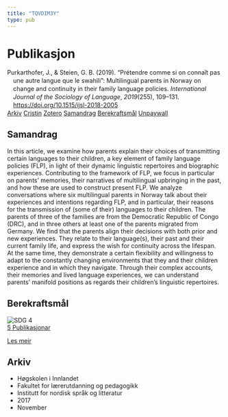 ```yaml
---
title: "TQVDIM3Y"
type: pub
---
```

<h1>Publikasjon</h1>
<article id="csl-bib-container-TQVDIM3Y" class="csl-bib-container">
  <div class="csl-bib-body" style="line-height: 1.35; padding-left: 1em; text-indent:-1em;">
  <div class="csl-entry">Purkarthofer, J., &amp; Steien, G. B. (2019). &#x201C;Pr&#xE9;tendre comme si on conna&#xEE;t pas une autre langue que le swahili&#x201D;: Multilingual parents in Norway on change and continuity in their family language policies. <i>International Journal of the Sociology of Language</i>, <i>2019</i>(255), 109&#x2013;131. <a href="https://doi.org/10.1515/ijsl-2018-2005">https://doi.org/10.1515/ijsl-2018-2005</a></div>
</div>
  <div class="csl-bib-buttons">
    <a href="#taxonomy-article-TQVDIM3Y" class="csl-bib-button">Arkiv</a>
    <a href="https://app.cristin.no/results/show.jsf?id=1517446" alt="Cristin URL" class="csl-bib-button">Cristin</a>
    <a href="http://zotero.org/groups/5402882/items/TQVDIM3Y" alt="Zotero URL" class="csl-bib-button">Zotero</a>
    <a href="#abstract-article-TQVDIM3Y" class="csl-bib-button">Samandrag</a>
    <a href="#sdg-article-TQVDIM3Y" class="csl-bib-button">Berekraftsmål</a>
    <a href="https://www.duo.uio.no/bitstream/10852/73873/2/Purkarthofer%2bSteien.pdf" class="csl-bib-button">Unpaywall</a>
  </div>
  <div id="csl-bib-meta-container-TQVDIM3Y"></div>
</article>
<div id="csl-bib-meta-TQVDIM3Y" class="csl-bib-meta">
  <article id="abstract-article-TQVDIM3Y" class="abstract-article">
    <h1>Samandrag</h1>
    In this article, we examine how parents explain their choices of transmitting certain languages to their children, a key element of family language policies (FLP), in light of their dynamic linguistic repertoires and biographic experiences. Contributing to the framework of FLP, we focus in particular on parents’ memories, their narratives of multilingual upbringing in the past, and how these are used to construct present FLP. We analyze conversations where six multilingual parents in Norway talk about their experiences and intentions regarding FLP, and in particular, their reasons for the transmission of (some of their) languages to their children. The parents of three of the families are from the Democratic Republic of Congo (DRC), and in three others at least one of the parents migrated from Germany. We find that the parents align their decisions with both prior and new experiences. They relate to their language(s), their past and their current family life, and express the wish for continuity across the lifespan. At the same time, they demonstrate a certain flexibility and willingness to adapt to the constantly changing environments that they and their children experience and in which they navigate. Through their complex accounts, their memories and lived language experiences, we can understand parents’ manifold positions as regards their children’s linguistic repertoires.
  </article>
  <article id="sdg-article-TQVDIM3Y" class="sdg-article">
    <h1>Berekraftsmål</h1>
    <div class="sdg-container"><div id="sdg4" class="sdg"> <img src="{{< params subfolder >}}images/sdg/sdg04_no.png" class="image" alt="SDG 4"> <div class="sdg-overlay"> <a href="{{< params subfolder >}}no/archive/?sdg=4#archive" class="sdg-publication-count"><span>5</span> Publikasjonar</a> <p><a href="NA" class="sdg-read-more">Les meir</a></p> </div> </div></div>
  </article>
  <article id="taxonomy-article-TQVDIM3Y" class="taxonomy-article">
    <h1>Arkiv</h1>
    <ul>
      <li>Høgskolen i Innlandet</li>
      <li>Fakultet for lærerutdanning og pedagogikk</li>
      <li>Institutt for nordisk språk og litteratur</li>
      <li>2017</li>
      <li>November</li>
    </ul>
  </article>
</div>
